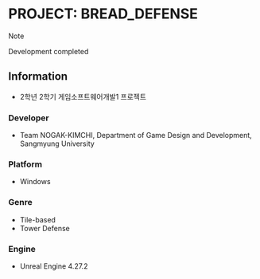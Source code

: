 # PROJECT: BREAD_DEFENSE

> [!NOTE]
> Development completed

## Information
- 2학년 2학기 게임소프트웨어개발1 프로젝트

### Developer
- Team NOGAK-KIMCHI, Department of Game Design and Development, Sangmyung University

### Platform
- Windows

### Genre
- Tile-based
- Tower Defense

### Engine
- Unreal Engine 4.27.2
